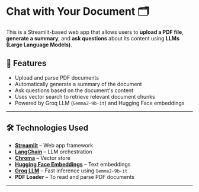 # Chat with Your Document 🗂️

This is a Streamlit-based web app that allows users to **upload a PDF file**, **generate a summary**, and **ask questions** about its content using **LLMs (Large Language Models)**.

## 🚀 Features

- Upload and parse PDF documents
- Automatically generate a summary of the document
- Ask questions based on the document's content
- Uses vector search to retrieve relevant document chunks
- Powered by Groq LLM (`Gemma2-9b-it`) and Hugging Face embeddings

---

## 🛠️ Technologies Used

- **[Streamlit](https://streamlit.io/)** – Web app framework
- **[LangChain](https://www.langchain.com/)** – LLM orchestration
- **[Chroma](https://www.trychroma.com/)** – Vector store
- **[Hugging Face Embeddings](https://huggingface.co/)** – Text embeddings
- **[Groq LLM](https://console.groq.com/)** – Fast inference using `Gemma2-9b-it`
- **PDF Loader** – To read and parse PDF documents

---


